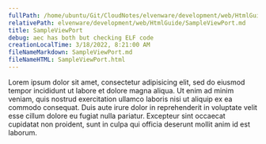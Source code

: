 ```yaml
---
fullPath: /home/ubuntu/Git/CloudNotes/elvenware/development/web/HtmlGuide/SampleViewPort.md
relativePath: elvenware/development/web/HtmlGuide/SampleViewPort.md
title: SampleViewPort
debug: aec has both but checking ELF code
creationLocalTime: 3/18/2022, 8:21:00 AM
fileNameMarkdown: SampleViewPort.md
fileNameHTML: SampleViewPort.html
---
```


<!-- toc -->
<!-- tocstop -->

Lorem ipsum dolor sit amet, consectetur adipisicing elit, sed do eiusmod
tempor incididunt ut labore et dolore magna aliqua. Ut enim ad minim
veniam, quis nostrud exercitation ullamco laboris nisi ut aliquip ex ea
commodo consequat. Duis aute irure dolor in reprehenderit in voluptate
velit esse cillum dolore eu fugiat nulla pariatur. Excepteur sint
occaecat cupidatat non proident, sunt in culpa qui officia deserunt
mollit anim id est laborum.
